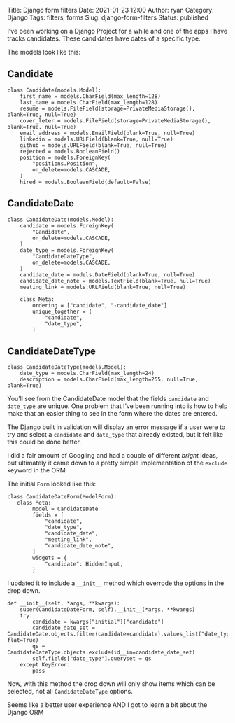 Title: Django form filters
Date: 2021-01-23 12:00
Author: ryan
Category: Django
Tags: filters, forms
Slug: django-form-filters
Status: published

I’ve been working on a Django Project for a while and one of the apps I have tracks candidates. These candidates have dates of a specific type.

The models look like this:

## Candidate

``` {.wp-block-code}
class Candidate(models.Model):
    first_name = models.CharField(max_length=128)
    last_name = models.CharField(max_length=128)
    resume = models.FileField(storage=PrivateMediaStorage(), blank=True, null=True)
    cover_leter = models.FileField(storage=PrivateMediaStorage(), blank=True, null=True)
    email_address = models.EmailField(blank=True, null=True)
    linkedin = models.URLField(blank=True, null=True)
    github = models.URLField(blank=True, null=True)
    rejected = models.BooleanField()
    position = models.ForeignKey(
        "positions.Position",
        on_delete=models.CASCADE,
    )
    hired = models.BooleanField(default=False)
```

## CandidateDate

``` {.wp-block-code}
class CandidateDate(models.Model):
    candidate = models.ForeignKey(
        "Candidate",
        on_delete=models.CASCADE,
    )
    date_type = models.ForeignKey(
        "CandidateDateType",
        on_delete=models.CASCADE,
    )
    candidate_date = models.DateField(blank=True, null=True)
    candidate_date_note = models.TextField(blank=True, null=True)
    meeting_link = models.URLField(blank=True, null=True)

    class Meta:
        ordering = ["candidate", "-candidate_date"]
        unique_together = (
            "candidate",
            "date_type",
        )
```

## CandidateDateType

``` {.wp-block-code}
class CandidateDateType(models.Model):
    date_type = models.CharField(max_length=24)
    description = models.CharField(max_length=255, null=True, blank=True)
```

You’ll see from the CandidateDate model that the fields `candidate` and `date_type` are unique. One problem that I’ve been running into is how to help make that an easier thing to see in the form where the dates are entered.

The Django built in validation will display an error message if a user were to try and select a `candidate` and `date_type` that already existed, but it felt like this could be done better.

I did a fair amount of Googling and had a couple of different *bright* ideas, but ultimately it came down to a pretty simple implementation of the `exclude` keyword in the ORM

The initial `Form` looked like this:

``` {.wp-block-code}
class CandidateDateForm(ModelForm):
   class Meta:
        model = CandidateDate
        fields = [
            "candidate",
            "date_type",
            "candidate_date",
            "meeting_link",
            "candidate_date_note",
        ]
        widgets = {
            "candidate": HiddenInput,
        }
```

I updated it to include a `__init__` method which overrode the options in the drop down.

``` {.wp-block-code}
def __init__(self, *args, **kwargs):
    super(CandidateDateForm, self).__init__(*args, **kwargs)
    try:
        candidate = kwargs["initial"]["candidate"]
        candidate_date_set = CandidateDate.objects.filter(candidate=candidate).values_list("date_type", flat=True)
        qs = CandidateDateType.objects.exclude(id__in=candidate_date_set)
        self.fields["date_type"].queryset = qs
    except KeyError:
        pass
```

Now, with this method the drop down will only show items which can be selected, not all `CandidateDateType` options.

Seems like a better user experience AND I got to learn a bit about the Django ORM
